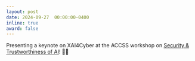 ```yaml
---
layout: post
date: 2024-09-27  00:00:00-0400
inline: true
award: false
---
```


Presenting a keynote on XAI4Cyber at the ACCSS workshop on [Security & Trustworthiness of AI](https://www.utwente.nl/en/eemcs/accss-workshop-security-ai/)! :woman_teacher: